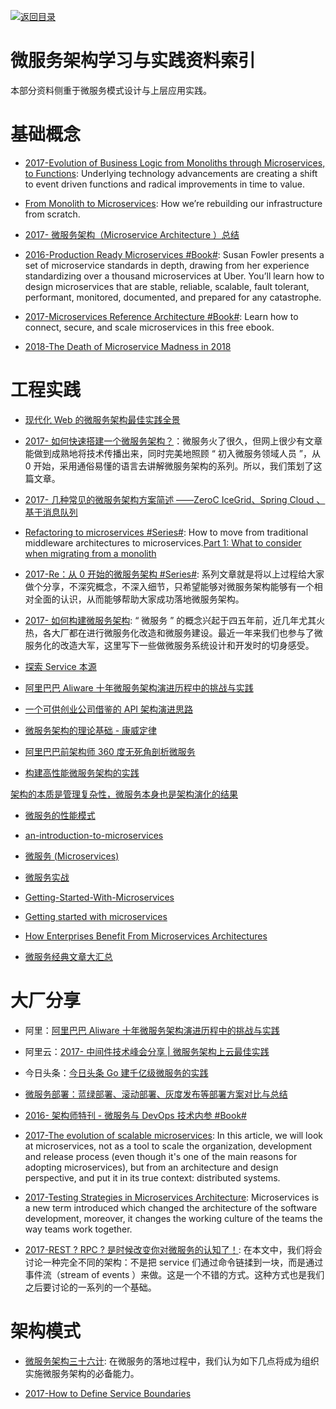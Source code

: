 [![返回目录](https://parg.co/UGo)](https://parg.co/b4z) 

# 微服务架构学习与实践资料索引

本部分资料侧重于微服务模式设计与上层应用实践。

# 基础概念

* [2017-Evolution of Business Logic from Monoliths through Microservices, to Functions](http://6me.us/bR50k): Underlying technology advancements are creating a shift to event driven functions and radical improvements in time to value.

- [From Monolith to Microservices](https://blog.poki.com/from-monolith-to-microservices-b16bae1d6c9d#.iof40icta): How we’re rebuilding our infrastructure from scratch.

* [2017- 微服务架构（Microservice Architecture ）总结](https://parg.co/b22)

* [2016-Production Ready Microservices #Book#](https://parg.co/U6C): Susan Fowler presents a set of microservice standards in depth, drawing from her experience standardizing over a thousand microservices at Uber. You’ll learn how to design microservices that are stable, reliable, scalable, fault tolerant, performant, monitored, documented, and prepared for any catastrophe.

* [2017-Microservices Reference Architecture #Book#](https://parg.co/U6h): Learn how to connect, secure, and scale microservices in this free ebook.

- [2018-The Death of Microservice Madness in 2018](http://www.dwmkerr.com/the-death-of-microservice-madness-in-2018/)

# 工程实践

* [现代化 Web 的微服务架构最佳实践全景](http://mp.weixin.qq.com/s?__biz=MjM5MDE0Mjc4MA==&mid=2650994851&idx=1&sn=3c197d1dd03b77c2e28d53eea51ceb03&chksm=bdbf00f08ac889e6578cf9c007420083ad6a211aa7d9010469df838ad9970abfe626c7d4277e&mpshare=1&scene=23&srcid=11212awqMjU8OcidSWhGPTbc#rd)

* [2017- 如何快速搭建一个微服务架构？](http://mp.weixin.qq.com/s/aR_gz8Ns6ndegCc9WDT6fQ)：微服务火了很久，但网上很少有文章能做到成熟地将技术传播出来，同时完美地照顾 “ 初入微服务领域人员 ”，从 0 开始，采用通俗易懂的语言去讲解微服务架构的系列。所以，我们策划了这篇文章。

* [2017- 几种常见的微服务架构方案简述 ——ZeroC IceGrid、Spring Cloud 、基于消息队列](http://www.broadview.com.cn/article/348)

* [Refactoring to microservices #Series#](https://parg.co/b2z): How to move from traditional middleware architectures to microservices.[Part 1: What to consider when migrating from a monolith](https://parg.co/b2z)

* [2017-Re：从 0 开始的微服务架构 #Series#](http://www.infoq.com/cn/minibooks/microservice--from-zero): 系列文章就是将以上过程给大家做个分享，不深究概念，不深入细节，只希望能够对微服务架构能够有一个相对全面的认识，从而能够帮助大家成功落地微服务架构。

* [2017- 如何构建微服务架构](http://www.jianshu.com/p/77ce2dbd1d6e): “ 微服务 ” 的概念兴起于四五年前，近几年尤其火热，各大厂都在进行微服务化改造和微服务建设。最近一年来我们也参与了微服务化的改造大军，这里写下一些做微服务系统设计和开发时的切身感受。

* [探索 Service 本源](https://drive.wps.cn/view/l/c082daaed0c2454c8cb32c76c9af2d88)

* [阿里巴巴 Aliware 十年微服务架构演进历程中的挑战与实践 ](http://mp.weixin.qq.com/s?__biz=MzA5Nzc4OTA1Mw==&mid=2659598690&idx=1&sn=5eed77a7e9b88877af2ae841dc8a64d5&chksm=8be99470bc9e1d6604746bc39095c958c1bdfd02f31f507fc357f4571047c37e34ffdd54957e&mpshare=1&scene=23&srcid=1219gpRXZWZZ1dRSbx3n2R43#rd)

* [一个可供创业公司借鉴的 API 架构演进思路 ](http://mp.weixin.qq.com/s?__biz=MzA5Nzc4OTA1Mw==&mid=2659598657&idx=1&sn=a663aa0b0326fefe59af31f84316a7b0&chksm=8be99453bc9e1d45e979b0e28af8b7e174dfb3c499cc40ba9bc3b90a5bb6e5e6525ae8b49ddc#rd)

* [微服务架构的理论基础 - 康威定律](https://yq.aliyun.com/articles/8611?f=tt)
* [阿里巴巴前架构师 360 度无死角剖析微服务](https://my.oschina.net/osccreate/blog/785004)
* [构建高性能微服务架构的实践](http://mp.weixin.qq.com/s?__biz=MzI4MjE3MTcwNA==&mid=2664335032&idx=1&sn=bdc4586829883f256919cb2c719c6d61)

[架构的本质是管理复杂性，微服务本身也是架构演化的结果](http://mp.weixin.qq.com/s?__biz=MzA5Nzc4OTA1Mw==&mid=411129391&idx=1&sn=ebf06fb5cc4a5f57f86341ba4114cab8&scene=0#wechat_redirect)

* [微服务的性能模式](http://blog.oneapm.com/apm-tech/657.html)

- [an-introduction-to-microservices](https://auth0.com/blog/2015/09/04/an-introduction-to-microservices-part-1/)
- [微服务 (Microservices)](http://blog.csdn.net/wurenhai/article/details/37659335)
- [微服务实战](http://kb.cnblogs.com/page/521880/)
- [Getting-Started-With-Microservices](https://dzone.com/refcardz/getting-started-with-microservices)
- [Getting started with microservices](https://blog.ruxit.com/microservices/)
- [How Enterprises Benefit From Microservices Architectures](https://blog.risingstack.com/how-enterprises-benefit-from-microservices-architectures/)

- [微服务经典文章大汇总](http://mp.weixin.qq.com/s?__biz=MzA3MDg4Nzc2NQ==&mid=504649826&idx=1&sn=6a9a2f98f3be076e234d9758ce87f656#rd)

# 大厂分享

* 阿里：[阿里巴巴 Aliware 十年微服务架构演进历程中的挑战与实践](https://parg.co/b2j)

* 阿里云：[2017- 中间件技术峰会分享 | 微服务架构上云最佳实践](http://jm.taobao.org/2017/08/07/20170807/)

* 今日头条：[今日头条 Go 建千亿级微服务的实践](https://zhuanlan.zhihu.com/p/26695984)

* [微服务部署：蓝绿部署、滚动部署、灰度发布等部署方案对比与总结](http://mp.weixin.qq.com/s/EOsVEvZ95onDXJPsjMoA2g)

* [2016- 架构师特刊 - 微服务与 DevOps 技术内参 #Book#](http://q.infoqstatic.com/ppt/Microservice&DevOps.pdf)

* [2017-The evolution of scalable microservices](https://www.oreilly.com/ideas/the-evolution-of-scalable-microservices): In this article, we will look at microservices, not as a tool to scale the organization, development and release process (even though it's one of the main reasons for adopting microservices), but from an architecture and design perspective, and put it in its true context: distributed systems.

* [2017-Testing Strategies in Microservices Architecture](https://parg.co/bec): Microservices is a new term introduced which changed the architecture of the software development, moreover, it changes the working culture of the teams the way teams work together.

* [2017-REST ? RPC ? 是时候改变你对微服务的认知了！](https://mp.weixin.qq.com/s/HTeQNU-1P-hWloEdjl1QYg): 在本文中，我们将会讨论一种完全不同的架构：不是把 service 们通过命令链揉到一块，而是通过事件流（stream of events ）来做。这是一个不错的方式。这种方式也是我们之后要讨论的一系列的一个基础。

# 架构模式

- [微服务架构三十六计](https://mp.weixin.qq.com/s/thflf4uFrC2059X9OZ1Frg): 在微服务的落地过程中，我们认为如下几点将成为组织实施微服务架构的必备能力。

- [2017-How to Define Service Boundaries](https://hackernoon.com/how-to-define-service-boundaries-251c4fc0f205?source=linkShare-fe48c4221a4c-1516851130)
